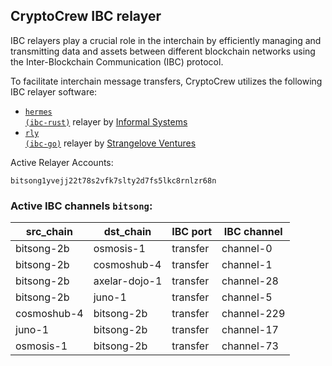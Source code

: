 ## CryptoCrew IBC relayer
IBC relayers play a crucial role in the interchain by efficiently managing and transmitting data and assets between different blockchain networks using the Inter-Blockchain Communication (IBC) protocol.

To facilitate interchain message transfers, CryptoCrew utilizes the following IBC relayer software: 
- <a href="https://github.com/informalsystems/hermes"><code>hermes (ibc-rust)</code></a> relayer by [Informal Systems](https://github.com/informalsystems)
- <a href="https://github.com/cosmos/relayer"><code>rly (ibc-go)</code></a> relayer by [Strangelove Ventures](https://github.com/strangelove-ventures)

Active Relayer Accounts:
```
bitsong1yvejj22t78s2vfk7slty2d7fs5lkc8rnlzr68n
```

### Active IBC channels `bitsong`:
| src_chain | dst_chain | IBC port | IBC channel |
| --------------- | --------------- | ------------ | ------------------- |
| bitsong-2b | osmosis-1 | transfer | channel-0 |
| bitsong-2b | cosmoshub-4 | transfer | channel-1 |
| bitsong-2b | axelar-dojo-1 | transfer | channel-28 |
| bitsong-2b | juno-1 | transfer | channel-5 |
| cosmoshub-4 | bitsong-2b | transfer | channel-229 |
| juno-1 | bitsong-2b | transfer | channel-17 |
| osmosis-1 | bitsong-2b | transfer | channel-73 |